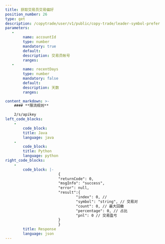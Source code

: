 ```yaml
---
title: 获取交易员交易偏好
position_number: 26
type: get
description: /copytrade/user/v1/public/copy-trade/leader-symbol-prefer
parameters:
   -
        name: accountId
        type: number
        mandatory: true
        default:
        description: 交易员帐号
        ranges:
   -
        name: recentDays
        type: number
        mandatory: false
        default:
        description: 天数
        ranges:

content_markdown: >-
    #### **限流规则**

    2/s/apikey
left_code_blocks:
    -
        code_block:
        title: Java
        language: java
    -
        code_block:
        title: Python
        language: python
right_code_blocks:
    -
        code_block: |-
                        {
                        "returnCode": 0,
                        "msgInfo": "success",
                        "error": null,
                        "result":{
                                "index": 0, // 
                                "symbol": "string", // 交易对
                                "count": 0, // 最大回撤
                                "percentage": 0, // 占比
                                "pnl": 0 // 交易盈亏
                        }
                        }
        title: Response
        language: json
---
```

